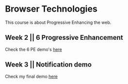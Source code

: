 # Browser Technologies

This course is about Progressive Enhancing the web.

## Week 2 || 6 Progressive Enhancement

Check the 6 PE demo's [here](http://iancstewart.github.io/minor-bt/week2/)

## Week 3 || Notification demo

Check my final demo [here](http://iancstewart.github.io/minor-bt/notification/)
